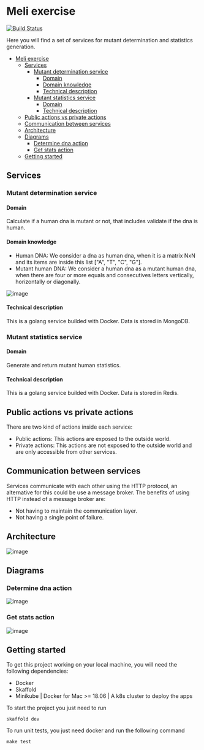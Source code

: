 # Meli exercise
[![Build Status](https://travis-ci.org/LautaroNavarro/meli-exercise.svg?branch=master)](https://travis-ci.org/LautaroNavarro/meli-exercise)

Here you will find a set of services for mutant determination and statistics generation.

- [Meli exercise](#meli-exercise)
  - [Services](#services)
    - [Mutant determination service](#mutant-determination-service)
      - [Domain](#domain)
      - [Domain knowledge](#domain-knowledge)
      - [Technical description](#technical-description)
    - [Mutant statistics service](#mutant-statistics-service)
      - [Domain](#domain-1)
      - [Technical description](#technical-description-1)
  - [Public actions vs private actions](#public-actions-vs-private-actions)
  - [Communication between services](#communication-between-services)
  - [Architecture](#architecture)
  - [Diagrams](#diagrams)
    - [Determine dna action](#determine-dna-action)
    - [Get stats action](#get-stats-action)
  - [Getting started](#getting-started)

## Services

### Mutant determination service

#### Domain

Calculate if a human dna is mutant or not, that includes validate if the dna is human.

#### Domain knowledge

* Human DNA: We consider a dna as human dna, when it is a matrix NxN and its items are inside this list ["A", "T", "C", "G"].
* Mutant human DNA: We consider a human dna as a mutant human dna, when there are four or more equals and consecutives letters vertically, horizontally or diagonally.

![image](https://drive.google.com/uc?export=view&id=1ubC0WNumqg_AVkCTPHjNgfMK9TYvkJbg)


#### Technical description

This is a golang service builded with Docker. Data is stored in MongoDB.

### Mutant statistics service

#### Domain

Generate and return mutant human statistics.

#### Technical description

This is a golang service builded with Docker. Data is stored in Redis.

## Public actions vs private actions

There are two kind of actions inside each service:
* Public actions: This actions are exposed to the outside world.
* Private actions: This actions are not exposed to the outside world and are only accessible from other services.

## Communication between services

Services communicate with each other using the HTTP protocol, an alternative for this could be use a message broker.
The benefits of using HTTP instead of a message broker are:
* Not having to maintain the communication layer.
* Not having a single point of failure.


## Architecture

![image](https://drive.google.com/uc?export=view&id=1TbSaHj9n3L4mtniB4cfhP-lB8ozhcwW4)


## Diagrams

### Determine dna action
![image](https://drive.google.com/uc?export=view&id=1ylzQoK-HMhZyYQ6jj29hKOOuNWKLohIP)

### Get stats action
![image](https://drive.google.com/uc?export=view&id=1__I12PAhhzpIidqH9MtPldVgXL1ZRoeA)

## Getting started

To get this project working on your local machine, you will need the following dependencies:
* Docker
* Skaffold
* Minikube | Docker for Mac >= 18.06 | A k8s cluster to deploy the apps

To start the project you just need to run

    skaffold dev

To run unit tests, you just need docker and run the following command

    make test
